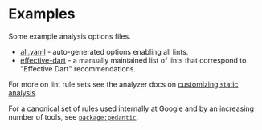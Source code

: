 # Examples

Some example analysis options files.

* [all.yaml](all.yaml) - auto-generated options enabling all lints.
* [effective-dart](effective-dart.yaml) - a manually maintained list of lints that correspond to "Effective Dart" recommendations.

For more on lint rule sets see the analyzer docs on
[customizing static analysis](https://www.dartlang.org/tools/analyzer#customizing-static-analysis).

For a canonical set of rules used internally at Google and by an increasing number of tools, see
[`package:pedantic`](https://github.com/dart-lang/pedantic).
